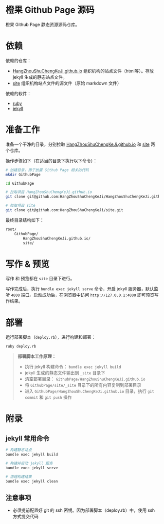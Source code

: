 # 橙果 Github Page 源码

橙果 Github Page 静态资源源码仓库。

# 依赖

依赖的仓库：
+ [HangZhouShuChengKeJi.github.io](https://github.com/HangZhouShuChengKeJi/HangZhouShuChengKeJi.github.io.git) 组织机构的站点文件（html等）。存放 jekyll 生成的静态站点文件。
+ [site](https://github.com/HangZhouShuChengKeJi/site.git) 组织机构站点文件的源文件（原始 markdown 文件）


依赖的软件：
+ [ruby](http://www.ruby-lang.org)
+ [jekyll](https://jekyllrb.com)


# 准备工作
准备一个干净的目录，分别拉取 [HangZhouShuChengKeJi.github.io](https://github.com/HangZhouShuChengKeJi/HangZhouShuChengKeJi.github.io.git) 和  [site](https://github.com/HangZhouShuChengKeJi/site.git) 两个仓库。

操作步骤如下（在适当的目录下执行以下命令）：
```sh
# 创建目录，用于放置 Github Page 相关的代码
mkdir GithubPage

cd GithubPage

# 拉取项目 HangZhouShuChengKeJi.github.io
git clone git@github.com:HangZhouShuChengKeJi/HangZhouShuChengKeJi.github.io.git

# 拉取项目 site
git clone git@github.com:HangZhouShuChengKeJi/site.git
```

最终目录结构如下：
```txt
root/
    GithubPage/
        HangZhouShuChengKeJi.github.io/
        site/
```

# 写作 & 预览
写作 和 预览都在 `site` 目录下进行。

写作完成后，执行 `bundle exec jekyll serve` 命令，开启 jekyll 服务器，默认监听 `4000` 端口。启动成功后，在浏览器中访问 `http://127.0.0.1:4000` 即可预览写作结果。

# 部署

运行部署脚本（`deploy.rb`），进行构建和部署：
```sh
ruby deploy.rb
```

> **部署脚本工作原理：**
> 
> + 执行 jekyll 构建命令： `bundle exec jekyll build`
> + jekyll 生成的静态文件输出到 `_site` 目录下
> + 清空部署目录： `GithubPage/HangZhouShuChengKeJi.github.io`
> + 将 `GithubPage/site/_site` 目录下的所有内容复制到部署目录
> + 进入 `GithubPage/HangZhouShuChengKeJi.github.io` 目录，执行 `git commit` 和 `git push` 操作


# 附录
## jekyll 常用命令
```sh
# 构建静态站点
bundle exec jekyll build

# 构建并启动 jekyll 服务
bundle exec jekyll serve

# 清理构建结果
bundle exec jekyll clean
```

## 注意事项
+ 必须提前配置好 git 的 ssh 密钥。因为部署脚本（deploy.rb）中，使用 ssh 方式提交代码
